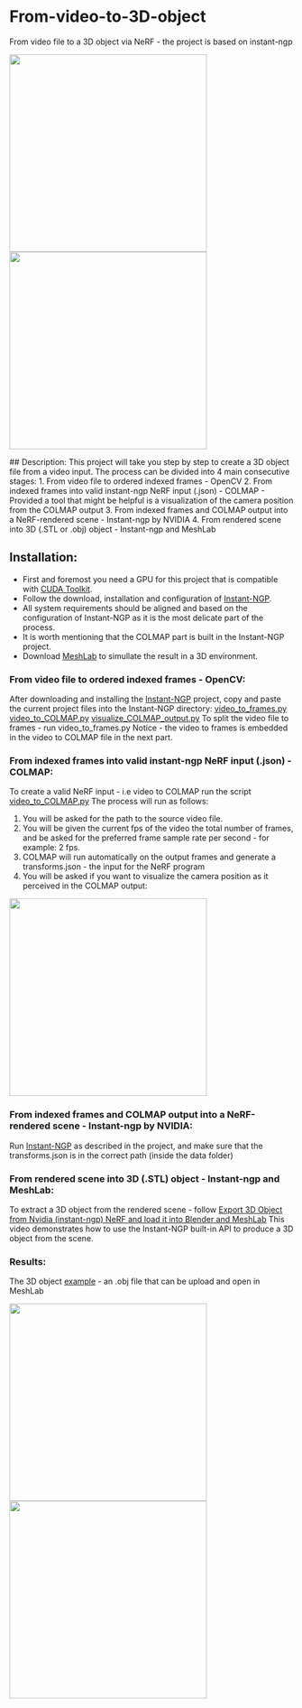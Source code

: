 # From-video-to-3D-object
From video file to a 3D object via NeRF  - the project is based on instant-ngp
<p float="center">
  <a >
    <img src="data/meta data/DroneAruco-gif.gif" width="350" />
  </a>
  <a >
    <img src="data/meta data/MeshLabres-gif.gif" width="350" />
  </a>
</p>
## Description:
This project will take you step by step to create a 3D object file from a video input.
The process can be divided into 4 main consecutive stages:
1. From video file to ordered indexed frames - OpenCV
2. From indexed frames into valid instant-ngp NeRF input (.json) - COLMAP 
  - Provided a tool that might be helpful is a visualization of the camera position from the COLMAP output
3. From indexed frames and COLMAP output into a NeRF-rendered scene - Instant-ngp by NVIDIA
4. From rendered scene into 3D (.STL or .obj) object - Instant-ngp and MeshLab


## Installation:
- First and foremost you need a GPU for this project that is compatible with [CUDA Toolkit](https://developer.nvidia.com/cuda-toolkit).
- Follow the download, installation and configuration of [Instant-NGP](https://github.com/NVlabs/instant-ngp).
- All system requirements should be aligned and based on the configuration of Instant-NGP as it is the most delicate part of the process.
- It is worth mentioning that the COLMAP part is built in the Instant-NGP project.
- Download [MeshLab](https://www.meshlab.net/) to simullate the result in a 3D environment.

### From video file to ordered indexed frames - OpenCV:
After downloading and installing the [Instant-NGP](https://github.com/NVlabs/instant-ngp) project, copy and paste the current project files into the Instant-NGP directory:
[video_to_frames.py](video_to_frames.py)
[video_to_COLMAP.py](video_to_COLMAP.py)
[visualize_COLMAP_output.py](visualize_COLMAP_output.py)
To split the video file to frames - run video_to_frames.py
Notice - the video to frames is embedded in the video to COLMAP file in the next part.
### From indexed frames into valid instant-ngp NeRF input (.json) - COLMAP:
To create a valid NeRF input - i.e video to COLMAP run the script [video_to_COLMAP.py](video_to_COLMAP.py)
The process will run as follows:
1. You will be asked for the path to the source video file.
2. You will be given the current fps of the video the total number of frames, and be asked for the preferred frame sample rate per second - for example: 2 fps.
3. COLMAP will run automatically on the output frames and generate a transforms.json - the input for the NeRF program
4. You will be asked if you want to visualize the camera position as it perceived in the COLMAP output:
   <p float="center">
  <a >
    <img src="data/meta data/visualcam-gif.gif" width="350" />
  </a>
</p>

### From indexed frames and COLMAP output into a NeRF-rendered scene - Instant-ngp by NVIDIA:
Run  [Instant-NGP](https://github.com/NVlabs/instant-ngp) as described in the project, and make sure that the transforms.json is in the correct path (inside the data folder)
### From rendered scene into 3D (.STL) object - Instant-ngp and MeshLab:
To extract a 3D object from the rendered scene - follow [Export 3D Object from Nvidia (instant-ngp) NeRF and load it into Blender and MeshLab](https://www.youtube.com/watch?v=55XKtYOIB7Y)
This video demonstrates how to use the Instant-NGP built-in API to produce a 3D object from the scene.


### Results:
The 3D object [example](data/Results/base/base.obj) - an .obj file that can be upload and open in MeshLab
<p float="center">
  <a >
    <img src="data/meta data/NeRFenv-gif.gif" width="350" />
  </a>
  <a >
    <img src="data/meta data/MeshLabres-gif.gif" width="350" />
  </a>
</p>

